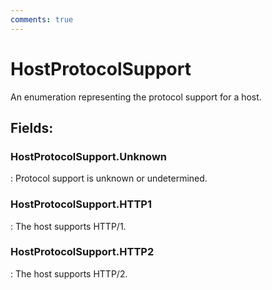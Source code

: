 ```yaml
---
comments: true
---
```

# HostProtocolSupport

An enumeration representing the protocol support for a host. 

## **Fields**:
### **HostProtocolSupport.Unknown**
: Protocol support is unknown or undetermined. 
### **HostProtocolSupport.HTTP1**
: The host supports HTTP/1. 
### **HostProtocolSupport.HTTP2**
: The host supports HTTP/2. 